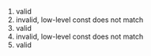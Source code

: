 1. valid
2. invalid, low-level const does not match
3. valid
4. invalid, low-level const does not match
5. valid